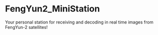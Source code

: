 # FengYun2_MiniStation
Your personal station for receiving and decoding in real time images from FengYun-2 satellites!
